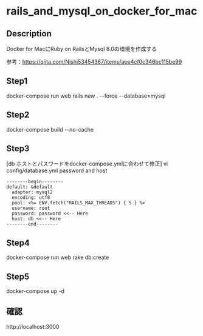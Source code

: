 # rails_and_mysql_on_docker_for_mac

## Description
Docker for MacにRuby on RailsとMysql 8.0の環境を作成する

参考：https://qiita.com/Nishi53454367/items/aee4cf0c346bc115be99

## Step1
docker-compose run web rails new . --force --database=mysql

## Step2
docker-compose build --no-cache

## Step3
[db ホストとパスワードをdocker-compose.ymlに合わせて修正]
vi config/database.yml password and host

```
--------begin--------
default: &default
  adapter: mysql2
  encoding: utf8
  pool: <%= ENV.fetch("RAILS_MAX_THREADS") { 5 } %>
  username: root
  password: password <<-- Here
  host: db <<-- Here
--------end--------
```

## Step4
docker-compose run web rake db:create

## Step5
docker-compose up -d

## 確認
http://localhost:3000
